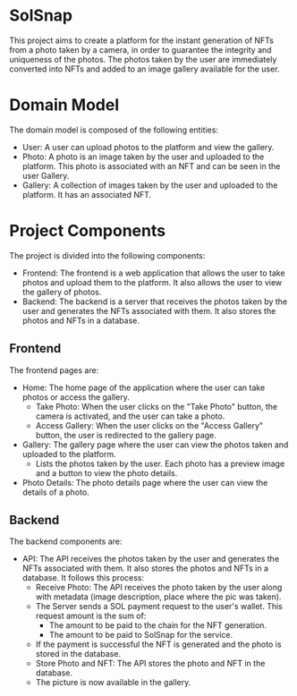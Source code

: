 # SolSnap
This project aims to create a platform for the instant generation of NFTs from a photo taken by a camera, in order to guarantee the integrity and uniqueness of the photos. The photos taken by the user are immediately converted into NFTs and added to an image gallery available for the user.

# Domain Model
The domain model is composed of the following entities:
- User: A user can upload photos to the platform and view the gallery.
- Photo: A photo is an image taken by the user and uploaded to the platform. This photo is associated with an NFT and can be seen in the user Gallery.
- Gallery: A collection of images taken by the user and uploaded to the platform. It has an associated NFT.

# Project Components
The project is divided into the following components:
- Frontend: The frontend is a web application that allows the user to take photos and upload them to the platform. It also allows the user to view the gallery of photos.
- Backend: The backend is a server that receives the photos taken by the user and generates the NFTs associated with them. It also stores the photos and NFTs in a database.

## Frontend
The frontend pages are:
- Home: The home page of the application where the user can take photos or access the gallery.
    - Take Photo: When the user clicks on the "Take Photo" button, the camera is activated, and the user can take a photo.
    - Access Gallery: When the user clicks on the "Access Gallery" button, the user is redirected to the gallery page.
- Gallery: The gallery page where the user can view the photos taken and uploaded to the platform.
    - Lists the photos taken by the user. Each photo has a preview image and a button to view the photo details.
- Photo Details: The photo details page where the user can view the details of a photo.

## Backend
The backend components are:
- API: The API receives the photos taken by the user and generates the NFTs associated with them. It also stores the photos and NFTs in a database. It follows this process:
    - Receive Photo: The API receives the photo taken by the user along with metadata (image description, place where the pic was taken).
    - The Server sends a SOL payment request to the user's wallet. This request amount is the sum of:
        - The amount to be paid to the chain for the NFT generation.
        - The amount to be paid to SolSnap for the service.
    - If the payment is successful the NFT is generated and the photo is stored in the database.
    - Store Photo and NFT: The API stores the photo and NFT in the database.
    - The picture is now available in the gallery.